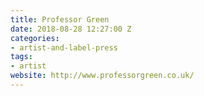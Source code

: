 ```yaml
---
title: Professor Green
date: 2018-08-28 12:27:00 Z
categories:
- artist-and-label-press
tags:
- artist
website: http://www.professorgreen.co.uk/
---
```



